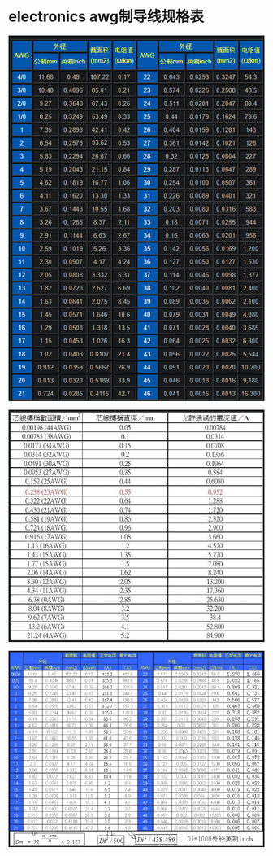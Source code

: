 # electronics awg制导线规格表

![](/pics/electronics_awg制导线规格表/pic1.png)

![](/pics/electronics_awg制导线规格表/pic2.png)

![](/pics/electronics_awg制导线规格表/pic3.png)